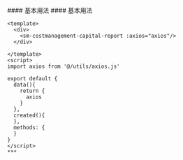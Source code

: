 
<cn>
#### 基本用法
</cn>

<us>
#### 基本用法
</us>

```tpl
<template>
  <div>
    <sm-costmanagement-capital-report :axios="axios"/>
  </div>

</template>
<script>
import axios from '@/utils/axios.js'

export default {
  data(){
    return {
      axios
    }
  },
  created(){
  },
  methods: {
  }
}
</script>
*** 